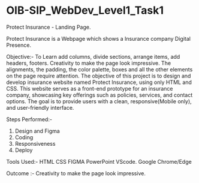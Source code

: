 # OIB-SIP_WebDev_Level1_Task1
Protect Insurance - Landing Page.

Protect Insurance is a Webpage which shows a Insurance company Digital Presence.

Objective:- To Learn add columns, divide sections, arrange items, add headers, footers. Creativity to make the page look impressive. The alignments, the padding, the color palette, boxes and all the other elements on the page require attention. The objective of this project is to design and develop insurance website named Protect Insurance, using only HTML and CSS. This website serves as a front-end prototype for an insurance company, showcasing key offerings such as policies, services, and contact options. The goal is to provide users with a clean, responsive(Mobile only), and user-friendly interface.

Steps Performed:- 
1. Design and Figma
2. Coding
3. Responsiveness
4. Deploy

Tools Used:-
HTML
CSS
FIGMA
PowerPoint
VScode.
Google Chrome/Edge

Outcome :- Creativity to make the page look impressive.
